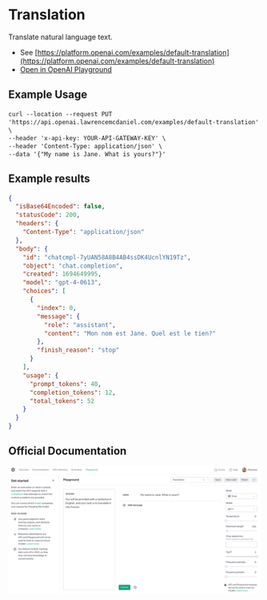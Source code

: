 # Translation

Translate natural language text.

- See [https://platform.openai.com/examples/default-translation](https://platform.openai.com/examples/default-translation)
- [Open in OpenAI Playground](https://platform.openai.com/playground/p/default-translation)

## Example Usage

```console
curl --location --request PUT 'https://api.openai.lawrencemcdaniel.com/examples/default-translation' \
--header 'x-api-key: YOUR-API-GATEWAY-KEY' \
--header 'Content-Type: application/json' \
--data '{"My name is Jane. What is yours?"}'
```

## Example results

```json
{
  "isBase64Encoded": false,
  "statusCode": 200,
  "headers": {
    "Content-Type": "application/json"
  },
  "body": {
    "id": "chatcmpl-7yUAN58A8B4AB4ssDK4UcnlYN19Tz",
    "object": "chat.completion",
    "created": 1694649995,
    "model": "gpt-4-0613",
    "choices": [
      {
        "index": 0,
        "message": {
          "role": "assistant",
          "content": "Mon nom est Jane. Quel est le tien?"
        },
        "finish_reason": "stop"
      }
    ],
    "usage": {
      "prompt_tokens": 40,
      "completion_tokens": 12,
      "total_tokens": 52
    }
  }
}
```

## Official Documentation

![OpenAI Playground](https://raw.githubusercontent.com/FullStackWithLawrence/aws-openai/main/doc/examples/example-24-translation.png "OpenAI Playground")
